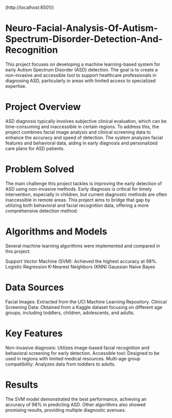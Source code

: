 (http://localhost:8501/)

# Neuro-Facial-Analysis-Of-Autism-Spectrum-Disorder-Detection-And-Recognition

This project focuses on developing a machine learning-based system for early Autism Spectrum Disorder (ASD) detection. The goal is to create a non-invasive and accessible tool to support healthcare professionals in diagnosing ASD, particularly in areas with limited access to specialized expertise.

# Project Overview
ASD diagnosis typically involves subjective clinical evaluation, which can be time-consuming and inaccessible in certain regions. To address this, the project combines facial image analysis and clinical screening data to enhance the accuracy and speed of detection. The system analyzes facial features and behavioral data, aiding in early diagnosis and personalized care plans for ASD patients.

# Problem Solved
The main challenge this project tackles is improving the early detection of ASD using non-invasive methods. Early diagnosis is critical for timely intervention, especially in children, but current diagnostic methods are often inaccessible in remote areas. This project aims to bridge that gap by utilizing both behavioral and facial recognition data, offering a more comprehensive detection method.

# Algorithms and Models
Several machine learning algorithms were implemented and compared in this project:

Support Vector Machine (SVM): Achieved the highest accuracy at 98%.
Logistic Regression
K-Nearest Neighbors (KNN)
Gaussian Naive Bayes

# Data Sources
Facial Images: Extracted from the UCI Machine Learning Repository.
Clinical Screening Data: Obtained from a Kaggle dataset focusing on different age groups, including toddlers, children, adolescents, and adults.

# Key Features
Non-invasive diagnosis: Utilizes image-based facial recognition and behavioral screening for early detection.
Accessible tool: Designed to be used in regions with limited medical resources.
Multi-age group compatibility: Analyzes data from toddlers to adults.

# Results
The SVM model demonstrated the best performance, achieving an accuracy of 98% in predicting ASD. Other algorithms also showed promising results, providing multiple diagnostic avenues.
